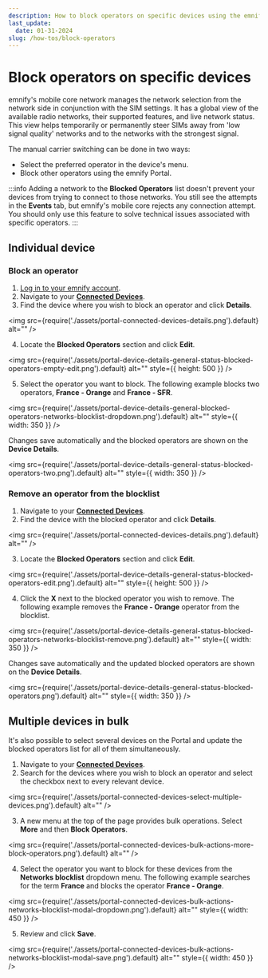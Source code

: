 ```yaml
---
description: How to block operators on specific devices using the emnify Portal
last_update: 
  date: 01-31-2024
slug: /how-tos/block-operators
---
```


# Block operators on specific devices

emnify's mobile core network manages the network selection from the network side in conjunction with the SIM settings.
It has a global view of the available radio networks, their supported features, and live network status.
This view helps temporarily or permanently steer SIMs away from 'low signal quality' networks and to the networks with the strongest signal.

The manual carrier switching can be done in two ways:

- Select the preferred operator in the device's menu.
- Block other operators using the emnify Portal.

:::info
Adding a network to the **Blocked Operators** list doesn't prevent your devices from trying to connect to those networks.
You still see the attempts in the **Events** tab, but emnify's mobile core rejects any connection attempt.
You should only use this feature to solve technical issues associated with specific operators.
:::

## Individual device

### Block an operator

1. [Log in to your emnify account](https://portal.emnify.com/sign).
2. Navigate to your [**Connected Devices**](https://portal.emnify.com/connected-devices).
3. Find the device where you wish to block an operator and click **Details**.

<img
  src={require('./assets/portal-connected-devices-details.png').default}
  alt=""
/>

4. Locate the **Blocked Operators** section and click **Edit**.

<img
  src={require('./assets/portal-device-details-general-status-blocked-operators-empty-edit.png').default}
  alt=""
  style={{ height: 500 }}
/>

5. Select the operator you want to block.
The following example blocks two operators, **France - Orange** and **France - SFR**.

<img
  src={require('./assets/portal-device-details-general-blocked-operators-networks-blocklist-dropdown.png').default}
  alt=""
  style={{ width: 350 }}
/>

Changes save automatically and the blocked operators are shown on the **Device Details**.

<img
  src={require('./assets/portal-device-details-general-status-blocked-operators-two.png').default}
  alt=""
  style={{ width: 350 }}
/>

### Remove an operator from the blocklist

1. Navigate to your [**Connected Devices**](https://portal.emnify.com/connected-devices).
2. Find the device with the blocked operator and click **Details**.

<img
  src={require('./assets/portal-connected-devices-details.png').default}
  alt=""
/>

3. Locate the **Blocked Operators** section and click **Edit**.

<img
  src={require('./assets/portal-device-details-general-status-blocked-operators-edit.png').default}
  alt=""
  style={{ height: 500 }}
/>

4. Click the **X** next to the blocked operator you wish to remove.
The following example removes the **France - Orange** operator from the blocklist.

<img
  src={require('./assets/portal-device-details-general-status-blocked-operators-networks-blocklist-remove.png').default}
  alt=""
  style={{ width: 350 }}
/>

Changes save automatically and the updated blocked operators are shown on the **Device Details**.

<img
  src={require('./assets/portal-device-details-general-status-blocked-operators.png').default}
  alt=""
  style={{ width: 350 }}
/>

## Multiple devices in bulk

It's also possible to select several devices on the Portal and update the blocked operators list for all of them simultaneously.

1. Navigate to your [**Connected Devices**](https://portal.emnify.com/connected-devices).
2. Search for the devices where you wish to block an operator and select the checkbox next to every relevant device.

<img
  src={require('./assets/portal-connected-devices-select-multiple-devices.png').default}
  alt=""
/>

3. A new menu at the top of the page provides bulk operations.
Select **More** and then **Block Operators**.

<img
  src={require('./assets/portal-connected-devices-bulk-actions-more-block-operators.png').default}
  alt=""
/>

4. Select the operator you want to block for these devices from the **Networks blocklist** dropdown menu.
The following example searches for the term **France** and blocks the operator **France - Orange**.

<img
  src={require('./assets/portal-connected-devices-bulk-actions-networks-blocklist-modal-dropdown.png').default}
  alt=""
  style={{ width: 450 }}
/>

5. Review and click **Save**.

<img
  src={require('./assets/portal-connected-devices-bulk-actions-networks-blocklist-modal-save.png').default}
  alt=""
  style={{ width: 450 }}
/>
